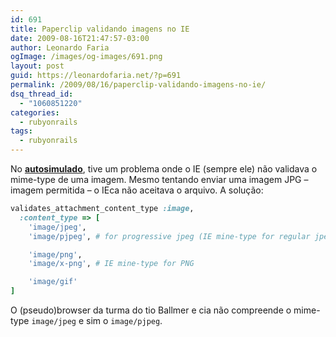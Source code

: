 ```yaml
---
id: 691
title: Paperclip validando imagens no IE
date: 2009-08-16T21:47:57-03:00
author: Leonardo Faria
ogImage: /images/og-images/691.png
layout: post
guid: https://leonardofaria.net/?p=691
permalink: /2009/08/16/paperclip-validando-imagens-no-ie/
dsq_thread_id:
  - "1060851220"
categories:
  - rubyonrails
tags:
  - rubyonrails
---
```

No **[autosimulado](http://www.autosimulado.com.br)**, tive um problema onde o IE (sempre ele) não validava o mime-type de uma imagem. Mesmo tentando enviar uma imagem JPG – imagem permitida – o IEca não aceitava o arquivo. A solução:

```ruby
validates_attachment_content_type :image,
  :content_type => [
    'image/jpeg',
    'image/pjpeg', # for progressive jpeg (IE mine-type for regular jpeg)

    'image/png',
    'image/x-png', # IE mine-type for PNG

    'image/gif'
]
```

O (pseudo)browser da turma do tio Ballmer e cia não compreende o mime-type `image/jpeg` e sim o `image/pjpeg`.
